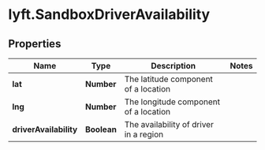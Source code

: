 # lyft.SandboxDriverAvailability

## Properties
Name | Type | Description | Notes
------------ | ------------- | ------------- | -------------
**lat** | **Number** | The latitude component of a location | 
**lng** | **Number** | The longitude component of a location | 
**driverAvailability** | **Boolean** | The availability of driver in a region | 



